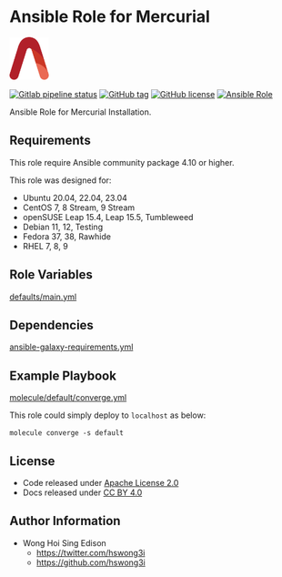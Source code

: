 # Ansible Role for Mercurial

<a href="https://alvistack.com" title="AlviStack" target="_blank"><img src="/alvistack.svg" height="75" alt="AlviStack"></a>

[![Gitlab pipeline status](https://img.shields.io/gitlab/pipeline/alvistack/ansible-role-mercurial/master)](https://gitlab.com/alvistack/ansible-role-mercurial/-/pipelines)
[![GitHub tag](https://img.shields.io/github/tag/alvistack/ansible-role-mercurial.svg)](https://github.com/alvistack/ansible-role-mercurial/tags)
[![GitHub license](https://img.shields.io/github/license/alvistack/ansible-role-mercurial.svg)](https://github.com/alvistack/ansible-role-mercurial/blob/master/LICENSE)
[![Ansible Role](https://img.shields.io/badge/galaxy-alvistack.mercurial-blue.svg)](https://galaxy.ansible.com/alvistack/mercurial)

Ansible Role for Mercurial Installation.

## Requirements

This role require Ansible community package 4.10 or higher.

This role was designed for:

-   Ubuntu 20.04, 22.04, 23.04
-   CentOS 7, 8 Stream, 9 Stream
-   openSUSE Leap 15.4, Leap 15.5, Tumbleweed
-   Debian 11, 12, Testing
-   Fedora 37, 38, Rawhide
-   RHEL 7, 8, 9

## Role Variables

[defaults/main.yml](defaults/main.yml)

## Dependencies

[ansible-galaxy-requirements.yml](ansible-galaxy-requirements.yml)

## Example Playbook

[molecule/default/converge.yml](molecule/default/converge.yml)

This role could simply deploy to `localhost` as below:

    molecule converge -s default

## License

-   Code released under [Apache License 2.0](LICENSE)
-   Docs released under [CC BY 4.0](http://creativecommons.org/licenses/by/4.0/)

## Author Information

-   Wong Hoi Sing Edison
    -   <https://twitter.com/hswong3i>
    -   <https://github.com/hswong3i>
